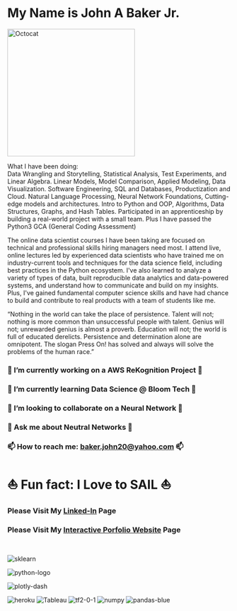 # My Name is John A Baker Jr. 

<img width="288" alt="Octocat" src="https://user-images.githubusercontent.com/65743503/154575998-e8e2113b-972c-45df-9d22-0a4defa47b57.png">

What I have been doing:<br>
Data Wrangling and Storytelling, Statistical Analysis, Test Experiments, and Linear Algebra.
Linear Models, Model Comparison, Applied Modeling, Data Visualization.
Software Engineering, SQL and Databases, Productization and Cloud.
Natural Language Processing, Neural Network Foundations, Cutting-edge models and architectures.
Intro to Python and OOP, Algorithms, Data Structures, Graphs, and Hash Tables.
Participated in an apprenticeship by building a real-world project with a small team.
Plus I have passed the Python3 GCA (General Coding Assessment)

The  online data scientist courses I have been taking are focused on technical and professional skills hiring managers need most. I attend live, online lectures led by experienced data scientists who have trained me on industry-current tools and techniques for the data science field, including best practices in the Python ecosystem.  I've also learned to analyze a variety of types of data, built reproducible data analytics and data-powered systems, and understand how to communicate and build on my insights. Plus, I've gained fundamental computer science skills and have had chance to build and contribute to real products with a team of students like me.

“Nothing in the world can take the place of persistence. 
Talent will not; nothing is more common than unsuccessful people with talent. 
Genius will not; unrewarded genius is almost a proverb. 
Education will not; the world is full of educated derelicts. 
Persistence and determination alone are omnipotent. 
The slogan Press On! has solved and always will solve the problems of the human race.”

### 🔭 I’m currently working on a AWS ReKognition Project 🔭
### 🌱 I’m currently learning Data Science @ Bloom Tech 🌱
### 👯 I’m looking to collaborate on a Neural Network 👯
### 💬 Ask me about Neutral Networks 💬
### 📫 How to reach me: baker.john20@yahoo.com 📫
# ⛵️ Fun fact: I Love to SAIL ⛵️

###  Please Visit My [Linked-In](https://www.linkedin.com/in/john-a-baker-jr/) Page <br>
###  Please Visit My [Interactive Porfolio Website](https://www.johnabakerjr.link/) Page <br>

<br>

![sklearn](https://user-images.githubusercontent.com/65743503/154358870-726a271d-d16a-470a-a28e-97e91a5f2297.png)

![python-logo](https://user-images.githubusercontent.com/65743503/154163627-e7dcf348-7532-4f76-ab0c-3398107f950e.png)

![plotly-dash](https://user-images.githubusercontent.com/65743503/154356753-a0baf146-2c17-461d-a48c-bff9e6d5facf.jpeg)

![heroku](https://user-images.githubusercontent.com/65743503/154356734-37842bf7-9062-4392-aaae-8a59ada7f58f.png)
![Tableau](https://user-images.githubusercontent.com/65743503/154357188-1ba6b1bc-e11e-46e0-8759-01c187aa38ec.png)
![tf2-0-1](https://user-images.githubusercontent.com/65743503/154354813-1b1d8440-6a98-46da-8129-a0245a301805.png)
![numpy](https://user-images.githubusercontent.com/65743503/154358953-cb9008c4-fa86-4762-bcad-95ee2712fc06.png)
![pandas-blue](https://user-images.githubusercontent.com/65743503/154358961-7cfce846-f0d5-4369-9bac-f05a4c3371a2.jpeg)
